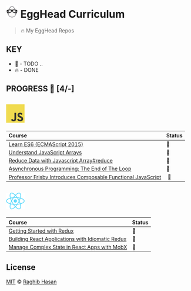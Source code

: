 # ![🥚 EH](./eH-logo.png) EggHead  Curriculum

> 🔥 My EggHead Repos

## KEY
* 🚧 - TODO ..
* 🔥 - DONE

## PROGRESS 🚀 [4/-]

## ![JS](./js-logo.png)

|    Course       |    Status  |
| :-------------  | :------------- |
| [Learn ES6 (ECMAScript 2015)]() | 🚧 |
| [Understand JavaScript Arrays]() | 🚧 |
| [Reduce Data with Javascript Array#reduce]() | 🚧 |
| [Asynchronous Programming: The End of The Loop]() | 🚧 |
| [Professor Frisby Introduces Composable Functional JavaScript]() | 🚧 |


## ![REACT](./react-logo.png)

|    Course       |    Status  |
| :-------------  | :------------- |
| [Getting Started with Redux]() | 🚧 |
| [Building React Applications with Idiomatic Redux]() | 🚧 |
| [Manage Complex State in React Apps with MobX]() | 🚧 |


## License
[MIT](./license) © [Raghib Hasan](http://raghibm.com/)